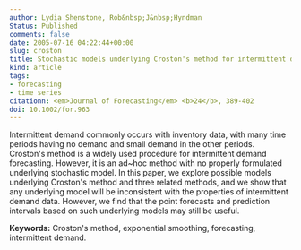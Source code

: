 ```yaml
---
author: Lydia Shenstone, Rob&nbsp;J&nbsp;Hyndman
Status: Published
comments: false
date: 2005-07-16 04:22:44+00:00
slug: croston
title: Stochastic models underlying Croston's method for intermittent demand forecasting
kind: article
tags:
- forecasting
- time series
citationn: <em>Journal of Forecasting</em> <b>24</b>, 389-402
doi: 10.1002/for.963
---
```


Intermittent demand commonly occurs with inventory data, with many time periods having no demand and small demand in the other periods. Croston's method is a widely used procedure for intermittent demand forecasting. However, it is an ad~hoc method with no properly formulated underlying stochastic model. In this paper, we explore possible models underlying Croston's method and three related methods, and we show that any underlying model will be inconsistent with the properties of intermittent demand data. However, we find that the point forecasts and prediction intervals based on such underlying models may still be useful.

**Keywords:** Croston's method, exponential smoothing, forecasting, intermittent demand.

